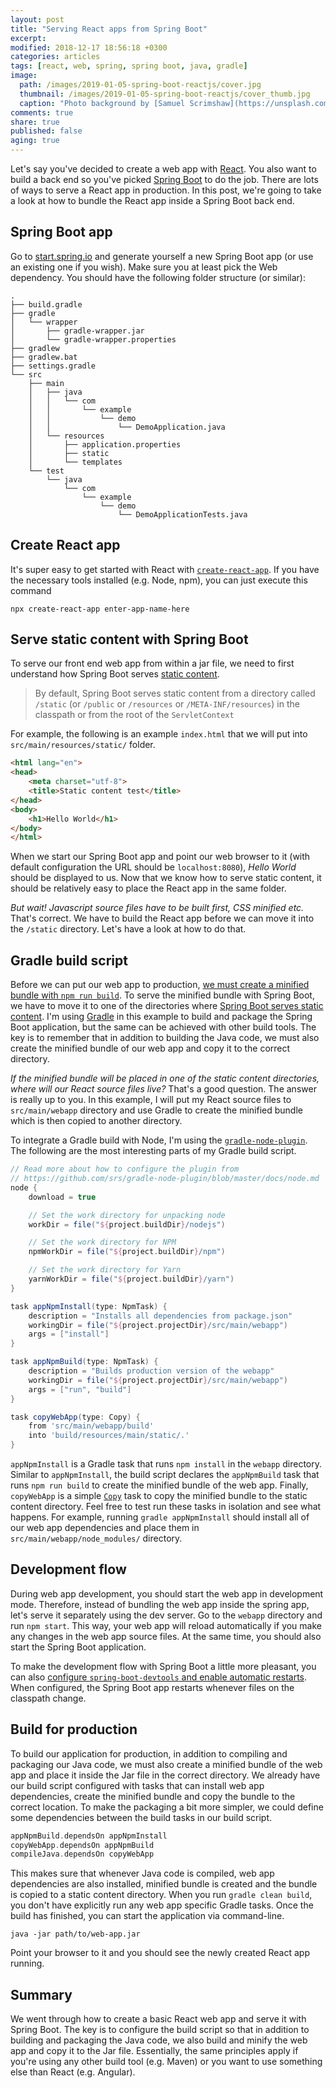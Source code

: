 ```yaml
---
layout: post
title: "Serving React apps from Spring Boot"
excerpt:
modified: 2018-12-17 18:56:18 +0300
categories: articles
tags: [react, web, spring, spring boot, java, gradle]
image:
  path: /images/2019-01-05-spring-boot-reactjs/cover.jpg
  thumbnail: /images/2019-01-05-spring-boot-reactjs/cover_thumb.jpg
  caption: "Photo background by [Samuel Scrimshaw](https://unsplash.com/photos/fkS-me35j7I)"
comments: true
share: true
published: false
aging: true
---
```


Let's say you've decided to create a web app with [React](https://reactjs.org/ "A JavaScript library for building user interfaces").
You also want to build a back end so you've picked [Spring Boot](https://github.com/spring-projects/spring-boot) to do the job.
There are lots of ways to serve a React app in production.
In this post, we're going to take a look at how to bundle the React app inside a Spring Boot back end.

## Spring Boot app

Go to [start.spring.io](https://start.spring.io/ "Spring Initializr") and generate yourself a new Spring Boot app (or use an existing one if you wish).
Make sure you at least pick the Web dependency.
You should have the following folder structure (or similar):

```
.
├── build.gradle
├── gradle
│   └── wrapper
│       ├── gradle-wrapper.jar
│       └── gradle-wrapper.properties
├── gradlew
├── gradlew.bat
├── settings.gradle
└── src
    ├── main
    │   ├── java
    │   │   └── com
    │   │       └── example
    │   │           └── demo
    │   │               └── DemoApplication.java
    │   └── resources
    │       ├── application.properties
    │       ├── static
    │       └── templates
    └── test
        └── java
            └── com
                └── example
                    └── demo
                        └── DemoApplicationTests.java
```

## Create React app

It's super easy to get started with React with [`create-react-app`](https://facebook.github.io/create-react-app/ "Create React App").
If you have the necessary tools installed (e.g. Node, npm), you can just execute this command

```
npx create-react-app enter-app-name-here
```

## Serve static content with Spring Boot

To serve our front end web app from within a jar file, we need to first understand how Spring Boot serves [static content](https://docs.spring.io/spring-boot/docs/current/reference/html/boot-features-developing-web-applications.html#boot-features-spring-mvc-static-content).

> By default, Spring Boot serves static content from a directory called `/static` (or `/public` or `/resources` or `/META-INF/resources`) in the classpath or from the root of the `ServletContext`

For example, the following is an example `index.html` that we will put into `src/main/resources/static/` folder.

```html
<html lang="en">
<head>
    <meta charset="utf-8">
    <title>Static content test</title>
</head>
<body>
    <h1>Hello World</h1>
</body>
</html>
```

When we start our Spring Boot app and point our web browser to it (with default configuration the URL should be `localhost:8080`), *Hello World* should be displayed to us.
Now that we know how to serve static content, it should be relatively easy to place the React app in the same folder.

*But wait! Javascript source files have to be built first, CSS minified etc.*
That's correct.
We have to build the React app before we can move it into the `/static` directory.
Let's have a look at how to do that.

## Gradle build script

Before we can put our web app to production, [we must create a minified bundle with `npm run build`](https://github.com/facebook/create-react-app#quick-overview "Create React App Quick Overview").
To serve the minified bundle with Spring Boot, we have to move it to one of the directories where [Spring Boot serves static content](https://docs.spring.io/spring-boot/docs/current/reference/html/boot-features-developing-web-applications.html#boot-features-spring-mvc-static-content).
I'm using [Gradle](https://gradle.org/ "Gradle Build Tool") in this example to build and package the Spring Boot application, but the same can be achieved with other build tools.
The key is to remember that in addition to building the Java code, we must also create the minified bundle of our web app and copy it to the correct directory.

*If the minified bundle will be placed in one of the static content directories, where will our React source files live?*
That's a good question.
The answer is really up to you.
In this example, I will put my React source files to `src/main/webapp` directory and use Gradle to create the minified bundle which is then copied to another directory.

To integrate a Gradle build with Node, I'm using the [`gradle-node-plugin`](https://github.com/srs/gradle-node-plugin "Gradle plugin for integrating NodeJS in your build").
The following are the most interesting parts of my Gradle build script.

```groovy
// Read more about how to configure the plugin from
// https://github.com/srs/gradle-node-plugin/blob/master/docs/node.md
node {
    download = true

    // Set the work directory for unpacking node
    workDir = file("${project.buildDir}/nodejs")

    // Set the work directory for NPM
    npmWorkDir = file("${project.buildDir}/npm")

    // Set the work directory for Yarn
    yarnWorkDir = file("${project.buildDir}/yarn")
}

task appNpmInstall(type: NpmTask) {
    description = "Installs all dependencies from package.json"
    workingDir = file("${project.projectDir}/src/main/webapp")
    args = ["install"]
}

task appNpmBuild(type: NpmTask) {
    description = "Builds production version of the webapp"
    workingDir = file("${project.projectDir}/src/main/webapp")
    args = ["run", "build"]
}

task copyWebApp(type: Copy) {
    from 'src/main/webapp/build'
    into 'build/resources/main/static/.'
}
```

`appNpmInstall` is a Gradle task that runs `npm install` in the `webapp` directory.
Similar to `appNpmInstall`, the build script declares the `appNpmBuild` task that runs `npm run build` to create the minified bundle of the web app.
Finally, `copyWebApp` is a simple [`Copy`](https://docs.gradle.org/current/dsl/org.gradle.api.tasks.Copy.html) task to copy the minified bundle to the static content directory.
Feel free to test run these tasks in isolation and see what happens.
For example, running `gradle appNpmInstall` should install all of our web app dependencies and place them in `src/main/webapp/node_modules/` directory.

## Development flow

During web app development, you should start the web app in development mode.
Therefore, instead of bundling the web app inside the spring app, let's serve it separately using the dev server.
Go to the `webapp` directory and run `npm start`.
This way, your web app will reload automatically if you make any changes in the web app source files.
At the same time, you should also start the Spring Boot application.

To make the development flow with Spring Boot a little more pleasant, you can also [configure `spring-boot-devtools` and enable automatic restarts](https://docs.spring.io/spring-boot/docs/current/reference/html/using-boot-devtools.html#using-boot-devtools-restart "Automatic Restart").
When configured, the Spring Boot app restarts whenever files on the classpath change.

## Build for production

To build our application for production, in addition to compiling and packaging our Java code, we must also create a minified bundle of the web app and place it inside the Jar file in the correct directory.
We already have our build script configured with tasks that can install web app dependencies, create the minified bundle and copy the bundle to the correct location.
To make the packaging a bit more simpler, we could define some dependencies between the build tasks in our build script.

```groovy
appNpmBuild.dependsOn appNpmInstall
copyWebApp.dependsOn appNpmBuild
compileJava.dependsOn copyWebApp
```

This makes sure that whenever Java code is compiled, web app dependencies are also installed, minified bundle is created and the bundle is copied to a static content directory.
When you run `gradle clean build`, you don't have explicitly run any web app specific Gradle tasks.
Once the build has finished, you can start the application via command-line.

```
java -jar path/to/web-app.jar
```

Point your browser to it and you should see the newly created React app running.

## Summary

We went through how to create a basic React web app and serve it with Spring Boot.
The key is to configure the build script so that in addition to building and packaging the Java code, we also build and minify the web app and copy it to the Jar file.
Essentially, the same principles apply if you're using any other build tool (e.g. Maven) or you want to use something else than React (e.g. Angular).
